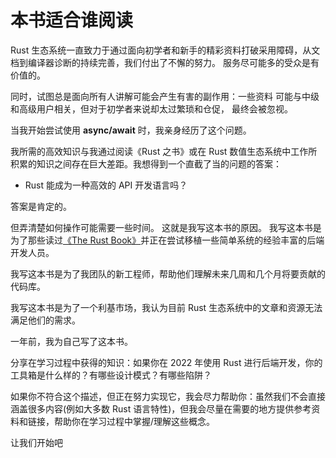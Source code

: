 # 本书适合谁阅读

Rust 生态系统一直致力于通过面向初学者和新手的精彩资料打破采用障碍，从文档到编译器诊断的持续完善，我们付出了不懈的努力。
服务尽可能多的受众是有价值的。

同时，试图总是面向所有人讲解可能会产生有害的副作用：一些资料
可能与中级和高级用户相关，但对于初学者来说却太过繁琐和仓促，
最终会被忽视。

当我开始尝试使用 **async/await** 时，我亲身经历了这个问题。

我所需的高效知识与我通过阅读《Rust 之书》或在 Rust 数值生态系统中工作所积累的知识之间存在巨大差距。我想得到一个直截了当的问题的答案：

- Rust 能成为一种高效的 API 开发语言吗？

答案是肯定的。

但弄清楚如何操作可能需要一些时间。
这就是我写这本书的原因。
我写这本书是为了那些读过[《The Rust Book》](https://doc.rust-lang.org/stable/book/)并正在尝试移植一些简单系统的经验丰富的后端开发人员。

我写这本书是为了我团队的新工程师，帮助他们理解未来几周和几个月将要贡献的代码库。

我写这本书是为了一个利基市场，我认为目前 Rust 生态系统中的文章和资源无法满足他们的需求。

一年前，我为自己写了这本书。

分享在学习过程中获得的知识：如果你在 2022 年使用 Rust 进行后端开发，你的工具箱是什么样的？有哪些设计模式？有哪些陷阱？

如果你不符合这个描述，但正在努力实现它，我会尽力帮助你：虽然我们不会直接涵盖很多内容(例如大多数 Rust 语言特性)，但我会尽量在需要的地方提供参考资料和链接，帮助你在学习过程中掌握/理解这些概念。

让我们开始吧
